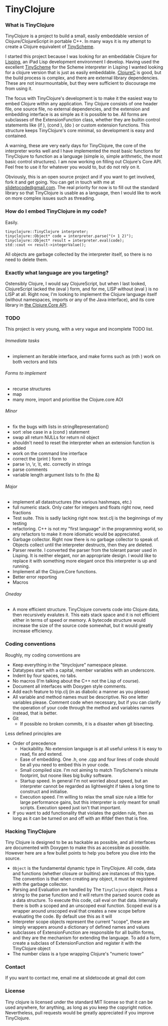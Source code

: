 # TinyClojure

### What is TinyClojure

TinyClojure is a project to build a small, easily embeddable version of Clojure/ClojureScript in portable C++. In many ways it is my attempt to create a Clojure equivalent of [TinyScheme](http://tinyscheme.sourceforge.net/home.html).

I started this project because I was looking for an embeddable Clojure for [Lisping](http://slidetocode.com/), an iPad Lisp development environment I develop.  Having used the excellent [TinyScheme](http://tinyscheme.sourceforge.net/home.html) for the Scheme interpreter in Lisping I wanted looking for a clojure version that is just as easily embeddable. [ClojureC](https://github.com/schani/clojurec) is good, but the build process is complex, and there are external library dependencies.  These are not insurmountable, but they were sufficient to discourage me from using it.

The focus with TinyClojure's development is to make it the easiest way to embed Clojure within any application.  Tiny Clojure consists of one header file, one source file, no external dependencies, and the extension and embedding interface is as simple as it is possible to be.  All forms are subclasses of the ExtensionFunction class, whether they are builtin control statements like (if ), (cond ), (do ) or custom extension functions.  This structure keeps TinyClojure's core minimal, so development is easy and contained.

A warning, these are very early days for TinyClojure, the core of the interpreter works well and I have implemented the most basic functions for TinyClojure to function as a language (simple io, simple arithmetic, the most basic control structures).  I am now working on filling out Clojure's Core API.  Feel free to use it for whatever you would to, but do not rely on it.

Obviously, this is an open source project and if you want to get involved, fork it and get going.  You can get in touch with me at <slidetocode@gmail.com>.  The real priority for now is to fill out the standard library so that TinyClojure is usable as a language, then I would like to work on more complex issues such as threading.

### How do I embed TinyClojure in my code?

Easily.

    tinyclojure::TinyClojure interpreter;
    tinyclojure::Object* code = interpreter.parse("(+ 1 2)");
    tinyclojure::Object* result = interpreter.eval(code);
    std::cout << result->integerValue();
    
All objects are garbage collected by the interpreter itself, so there is no need to delete them.


### Exactly what language are you targeting?

Ostensibly Clojure, I would say ClojureScript, but when I last looked, ClojureScript lacked the (eval ) form, and for me, LISP without (eval ) is no LISP at all.  Right now, I'm looking to implement the Clojure language itself (without namespaces, imports or any of the Java interface), and its core library in [the Clojure.Core API](http://richhickey.github.com/clojure/clojure.core-api.html).

### TODO

This project is very young, with a very vague and incomplete TODO list.

###### Immediate tasks

* implement an iterable interface, and make forms such as (nth ) work on both vectors and lists

###### Forms to implement

* recurse structures
* map
* many more, import and prioritise the Clojure.core AOI

###### Minor

* fix the bugs with lists in stringRepresentation()
* sort :else case in a (cond ) statement
* swap all return NULLs for return nil object
* shouldn't need to reset the interpreter when an extension function is added
* work on the command line interface
* correct the (print ) form to 
* parse \n, \r, \t, etc. correctly in strings
* parse comments
* variable length argument lists to fn (the &)

###### Major

* implement all datastructures (the various hashmaps, etc.)
* full numeric stack.  Only cater for integers and floats right now, need fractions
* Test suite.  This is sadly lacking right now.  test.clj is the beginnings of my testing
* refactoring.  C++ is not my "first language" in the programming world, so any refactors to make it more idiomatic would be appreciated.
* Garbage collector.  Right now there is no garbage collector to speak of.  Objects collect until the interpreter destructs, then they are deleted.
* Parser rewrite.  I converted the parser from the tolerant parser used in Lisping.  It is neither elegant, nor an appropriate design.  I would like to replace it with something more elegant once this interpreter is up and running.
* Implement all the Clojure.Core functions.
* Better error reporting
* Macros

###### Oneday

* A more efficient structure.  TinyClojure converts code into Clojure data, then recursively evalutes it.  This eats stack space and it is not efficient either in terms of speed or memory.  A bytecode structure would increase the size of the source code somewhat, but it would greatly increase efficiency.

### Coding conventions

Roughly, my coding conventions are

* Keep everything in the "tinyclojure" namespace please.
* Datatypes start with a capital, member variables with an underscore.
* Indent by four spaces, no tabs.
* No macros (I'm talking about the C++ not the Lisp of course).
* Document all interfaces with Doxygen style comments.
* Add each feature to trip.clj (in as diabolic a manner as you please)
* All variable and method names must be descriptive.  No one letter variables please.  Comment code when necessary, but if you can clarify the operation of your code through the method and variables names instead, that is better.
* Git
    * If possible no broken commits, it is a disaster when git bisecting.

Less defined principles are

* Order of precedence
    * Hackability.  No extension language is at all useful unless it is easy to read, fix and extend.
    * Ease of embedding.  One .h, one .cpp and four lines of code should be all you need to embed this in your code.
    * Small compiled size.  I'm not aiming to match TinyScheme's minute footprint, but noone likes big bulky software.
    * Startup speed.  In general I'm not worried about speed, but an interpreter cannot be regarded as lightweight if takes a long time to construct and initialise.
    * Execution speed.  I'm willing to relax the small size rule a little for large performance gains, but this interpreter is only meant for small scripts.  Execution speed just isn't that important.
* If you want to add functionality that violates the golden rule, then as long as it can be turned on and off with an #ifdef then that is fine.


### Hacking TinyClojure

Tiny Clojure is designed to be as hackable as possible, and all interfaces are documented with Doxygen to make this as accessible as possible.  However here are a few bullet points to help you before you dive into the source.

* `Object` is the fundamental dynamic type in TinyClojure.  All code, data and functions (whether closure or builtins) are instances of this type.  The convention is that when creating any object, it must be registered with the garbage collector.
* Parsing and Evaluation are handled by The `TinyClojure` object.  Pass a string to the parse function and it will return the parsed source code as a data structure.  To execute this code, call eval on that data.  Internally there is both a scoped and an unscoped eval function. Scoped eval is a wrapper around unscoped eval that creates a new scope before evaluating the code.  By default use this as it will
* Interpreter scope objects represent the current "scope", these are simply wrappers around a dictionary of defined names and values
* subclasses of ExtensionFunction are responsible for all builtin forms, and they are the mechanism for extending the language.  To add a form, create a subclass of ExtensionFunction and register it with the TinyClojure object
* The number class is a type wrapping Clojure's "numeric tower"

### Contact

If you want to contact me, email me at slidetocode at gmail dot com


### License

Tiny clojure is licensed under the standard MIT license so that it can be used anywhere, for anything, as long as you keep the copyright notice.  Nevertheless, pull requests would be greatly appreciated if you improve TinyClojure.
